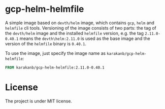 # gcp-helm-helmfile
A simple image based on `devth/helm` image, which contains `gcp`, `helm` and `helmfile` cli tools. Versioning of the image consists of two parts: the tag of the `devth/helm` image and the installed `helmfile` version, e.g. the tag `2.11.0-0.40.1` means the `devth\helm:2.11.0` is used as the base image and the version of the `helmfile` binary is `0.40.1`.

To use the image, just specify the image name as `karakanb/gcp-helm-helmfile`:
```Dockerfile
FROM karakanb/gcp-helm-helmfile:2.11.0-0.40.1
```

# License
The project is under MIT license.